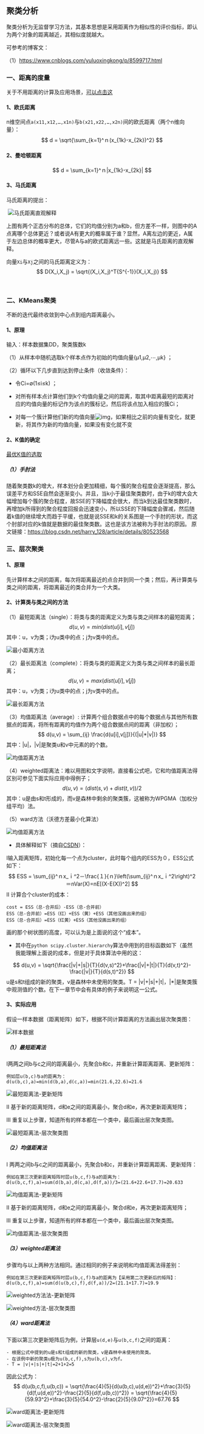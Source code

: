 ## 聚类分析

聚类分析为无监督学习方法，其基本思想是采用距离作为相似性的评价指标，即认为两个对象的距离越近，其相似度就越大。

可参考的博客文：

（1）https://www.cnblogs.com/yuluoxingkong/p/8599717.html



### 一、距离的度量

关于不用距离的计算及应用场景，[可以点击这](https://my.oschina.net/hunglish/blog/787596)

#### 1、欧氏距离

n维空间点`a(x11,x12,…,x1n)`与`b(x21,x22,…,x2n)`间的欧氏距离（两个n维向量）：
$$
d = \sqrt{\sum_{k=1}^ｎ(x_{1k}-x_{2k})^2}
$$

#### 2、曼哈顿距离

$$
d = \sum_{k=1}^ｎ|x_{1k}-x_{2k}|
$$

#### 3、马氏距离

马氏距离的提出：

​				![马氏距离直观解释](assets/马氏距离直观解释.png)	

上图有两个正态分布的总体，它们的均值分别为a和b，但方差不一样，则图中的A点离哪个总体更近？或者说A有更大的概率属于谁？显然，A离左边的更近，A属于左边总体的概率更大，尽管A与a的欧式距离远一些。这就是马氏距离的直观解释。

向量`Xi`与`Xj`之间的马氏距离定义为：
$$
D(X_i,X_j) = \sqrt{(X_i,X_j)^T{S^{-1}}(X_i,X_j)}
$$


​			

### 二、KMeans聚类

不断的迭代最终收敛到中心点到组内距离最小。

#### 1、原理

输入：样本数据集DD，聚类簇数k 

（1）从样本中随机选取k个样本点作为初始的均值向量{μ1,μ2,⋯,μk} ；

（2）循环以下几步直到达到停止条件（收敛条件）： 

- 令Ci=∅(1≤i≤k) ；

-  对所有样本点计算他们到k个均值向量之间的距离，取其中距离最短的距离对应的均值向量的标记作为该点的簇标记，然后将该点加入相应的簇Ci；

- 对每一个簇计算他们新的均值向量![img](C:\Users\GuoKangli\Desktop\层次聚类\assets\clip_image001.png)，如果相比之前的向量有变化，就更新，将其作为新的均值向量，如果没有变化就不变

#### 2、K值的确定

[最优K值的选取](https://blog.csdn.net/qq_15738501/article/details/79036255)

##### （1）手肘法

随着聚类数k的增大，样本划分会更加精细，每个簇的聚合程度会逐渐提高，那么误差平方和SSE自然会逐渐变小。并且，当k小于最佳聚类数时，由于k的增大会大幅增加每个簇的聚合程度，故SSE的下降幅度会很大，而当k到达最佳聚类数时，再增加k所得到的聚合程度回报会迅速变小，所以SSE的下降幅度会骤减，然后随着k值的继续增大而趋于平缓，也就是说SSE和k的关系图是一个手肘的形状，而这个肘部对应的k值就是数据的最佳聚类数。这也是该方法被称为手肘法的原因。
原文链接：https://blog.csdn.net/harry_128/article/details/80523568



### 三、层次聚类

#### 1、原理

先计算样本之间的距离，每次将距离最近的点合并到同一个类；然后，再计算类与类之间的距离，将距离最近的类合并为一个大类。

#### 2、计算类与类之间的方法

（1）最短距离法（single）：将类与类的距离定义为类与类之间样本的最短距离；
$$
d(u,v) = min(dist(u[i],v[j])
$$
其中：u，v为类；i为u类中的点；j为v类中的点。

![最小距离方法](assets/最小距离方法.png)



（2）最长距离法（complete）：将类与类的距离定义为类与类之间样本的最长距离；
$$
d(u,v) = max(dist(u[i],v[j])
$$
其中：u，v为类；i为u类中的点；j为v类中的点。

![最长距离方法](assets/最长距离方法.png)

（3）均值距离法（average）:  计算两个组合数据点中的每个数据点与其他所有数据点的距离，将所有距离的均值作为两个组合数据点间的距离（非加权）；
$$
d(u,v) = \sum_{ij} \frac{d(u[i],v[j])}{(|u|*|v|)}
$$
其中：|u|，|v|是聚类u和v中元素的的个数。

![均值距离方法](assets/均值距离方法.png)

（4）weighted距离法：难以用图和文字说明，直接看公式吧，它和均值距离法得区别可参见下面实际应用中得例子；
$$
d(u,v) = (dist(s,v) + dist(t,v))/2
$$
其中：u是由s和t形成的，而v是森林中剩余的聚类簇，这被称为WPGMA（加权分组平均）法。

 （5）ward方法（沃德方差最小化算法）

![均值距离方法](assets/ward距离方法.png)

- 具体解释如下（摘自[CSDN](https://blog.csdn.net/waltertan1988/article/details/73250691)）：

Ⅰ输入距离矩阵，初始化每一个点为cluster，此时每个组内的ESS为０，ESS公式如下：
$$
ESS = \sum_{ij}^ｎx_ｉ^2－\frac{１}{ｎ}\left(\sum_{ij}^ｎx_ｉ^2\right)^2
＝nVar(X)=nE[(X-E(X))^2]
$$
Ⅱ 计算合个cluster的成本：

```
cost = ESS（总-合并后）-ESS（总-合并前）
ESS（总-合并前）=ESS（红）+ESS（黄）+ESS（其他没画出来的组）
ESS（总-合并后）=ESS（红黄）+ESS（其他没画出来的组）
```

画的那个树状图的高度，可以认为是上面说的这个“成本”。

- 其中在`python scipy.cluster.hierarchy`算法中用到的目标函数如下（虽然我能理解上面说的成本，但是对于具体算法中用的这：

$$
d(u,v) = \sqrt{\frac{|v|+|s|}{T}{d(v,s)^2}+\frac{|v|+|t|}{T}{d(v,t)^2}-\frac{|v|}{T}{d(s,t)^2}}
$$
u是s和t组成的新的聚类，v是森林中未使用的聚类。T = |v|+|s|+|t|，|*|是聚类簇中观测值的个数。在下一章节中会有具体的例子来说明这一公式。

#### 3、实际应用

假设一样本数据（距离矩阵）如下，根据不同计算距离的方法画出层次聚类图：

![样本数据](assets/样本数据.png)

##### （1）最短距离法

Ⅰ两两之间b与c之间的距离最小，先聚合b和c，并重新计算距离距离、更新矩阵：

```
例如层u(b,c)与a的距离为：
d(u(b,c),a)=min(d(b,a),d(c,a))=min(21.6,22.6)=21.6
```

![最短距离法-更新矩阵](assets/最短距离法-更新矩阵.png)

Ⅱ 基于新的距离矩阵，d和e之间的距离最小，聚合d和e，再次更新距离矩阵；

Ⅲ 重复以上步骤，知道所有的样本都在一个类中，最后画出层次聚类图。

![最短距离法-层次聚类图](assets/最短距离法-层次聚类图.png)

##### （2）均值距离法

Ⅰ 两两之间b与c之间的距离最小，先聚合b和c，并重新计算距离距离、更新矩阵：

```
例如在第三次更新距离矩阵时层u(b,c,f)与a的距离为：
d(u(b,c,f),a)=sum(d(b,a),d(c,a),d(f,a))/3=(21.6+22.6+17.7)=20.633
```

![均值距离法-更新矩阵](assets/均值距离法-更新矩阵.png)

Ⅱ 基于新的距离矩阵，d和e之间的距离最小，聚合d和e，再次更新距离矩阵；

Ⅲ 重复以上步骤，知道所有的样本都在一个类中，最后画出层次聚类图。

![均值距离法-层次聚类图](assets/均值距离法-层次聚类图.png)

##### （3）weighted距离法

步骤均与以上两种方法相同。通过相同的例子来说明和均值距离法得差别：

```
例如在第三次更新距离矩阵时层u(b,c,f)与a的距离为【采用第二次更新后的矩阵】：
d(u(b,c,f),a)=sum(d(u(b,c),f),d(f,a))/2=(21.1+17.7)=19.9
```

![weighted方法法-更新矩阵](assets/weighted方法-更新矩阵.png)

![weighted方法-层次聚类图](assets/weighted方法-层次聚类图.png)

##### （4）ward距离法

下面以第三次更新矩阵后为例，计算层`u(d,e)`与`u(b,c,f)`之间的距离：

```
- 根据公式中提到的u是s和t组成的新的聚类，v是森林中未使用的聚类。
- 在该例中新的聚类u极为u(b,c,f),s为u(b,c),v为f。
- T = |v|+|s|+|t|=2+1+2=5
```

因此公式为：
$$
d(u(b,c,f),u(b,c)) = \sqrt{\frac{4}{5}{d(u(b,c),u(d,e))^2}+\frac{3}{5}{d(f,u(d,e))^2}-\frac{2}{5}{d(f,u(b,c))^2}} = \sqrt{\frac{4}{5}{59.93^2}+\frac{3}{5}{54.0^2}-\frac{2}{5}{9.07^2}}=67.76
$$


![ward距离法-更新矩阵](assets/ward距离法-更新矩阵.png)

![ward距离法-层次聚类图](assets/ward距离法-层次聚类图.png)



